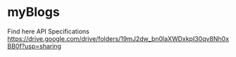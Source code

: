 # myBlogs

Find here API Specifications
https://drive.google.com/drive/folders/19mJ2dw_bn0laXWDxkpI30qv8Nh0xBB0f?usp=sharing
